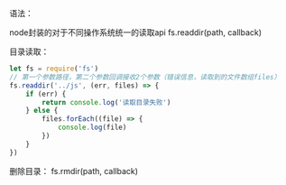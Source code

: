 语法：

node封装的对于不同操作系统统一的读取api
fs.readdir(path, callback)

目录读取：
```javascript
let fs = require('fs')
// 第一个参数路径，第二个参数回调接收2个参数（错误信息，读取到的文件数组files）
fs.readdir('../js', (err, files) => {
    if (err) {
        return console.log('读取目录失败')
    } else {
        files.forEach((file) => {
            console.log(file)
        })
    }
})
```

删除目录：
fs.rmdir(path, callback)